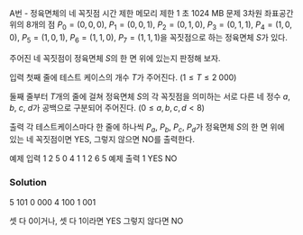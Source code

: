 A번 - 정육면체의 네 꼭짓점
시간 제한	메모리 제한
1 초	1024 MB
문제
$3$차원 좌표공간 위의 $8$개의 점 $P_0 = (0,0,0)$, $P_1 = (0,0,1)$, $P_2 = (0,1,0)$, $P_3 = (0,1,1)$, $P_4 = (1,0,0)$, $P_5 = (1,0,1)$, $P_6 = (1,1,0)$, $P_7 = (1,1,1)$을 꼭짓점으로 하는 정육면체 $S$가 있다.

주어진 네 꼭짓점이 정육면체 $S$의 한 면 위에 있는지 판정해 보자.

입력
첫째 줄에 테스트 케이스의 개수 $T$가 주어진다. $( 1 \le T \le 2 \; 000 )$ 

둘째 줄부터 $T$개의 줄에 걸쳐 정육면체 $S$의 각 꼭짓점을 의미하는 서로 다른 네 정수 $a$, $b$, $c$, $d$가 공백으로 구분되어 주어진다. $(0 \le a, b, c, d \lt 8)$ 

출력
각 테스트케이스마다 한 줄에 하나씩 $P_a$, $P_b$, $P_c$, $P_d$가 정육면체 $S$의 한 면 위에 있는 네 꼭짓점이면 YES, 그렇지 않으면 NO를 출력한다.

예제 입력 1 
2
5 0 4 1
1 2 6 5
예제 출력 1 
YES
NO

### Solution
5	101
0	000
4	100
1	001

셋 다 0이거나, 셋 다 1이라면 YES
그렇지 않다면 NO